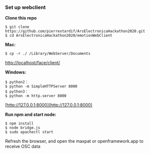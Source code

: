 ### Set up webclient

**Clone this repo**

	$ git clone https://github.com/pierrextardif/ArsElectronicaHackathon2020.git
	$ cd ArsElectronicaHackathon2020/emotionWebClient

**Mac:**

	$ cp -r ./ /Library/WebServer/Documents
	
[http://localhost/face/client/](http://localhost/face/client/)

**Windows:**

	$ python2：
	$ python -m SimpleHTTPServer 8000
	$ python3：
	$ python -m http.server 8000
	
[http://127.0.0.1:8000](http://127.0.0.1:8000)

**Run npm and start node:**

	$ npm install
	$ node bridge.js
	$ sudo apachectl start


Refresh the browser, and open the maxpat or openframework.app to receive OSC data
